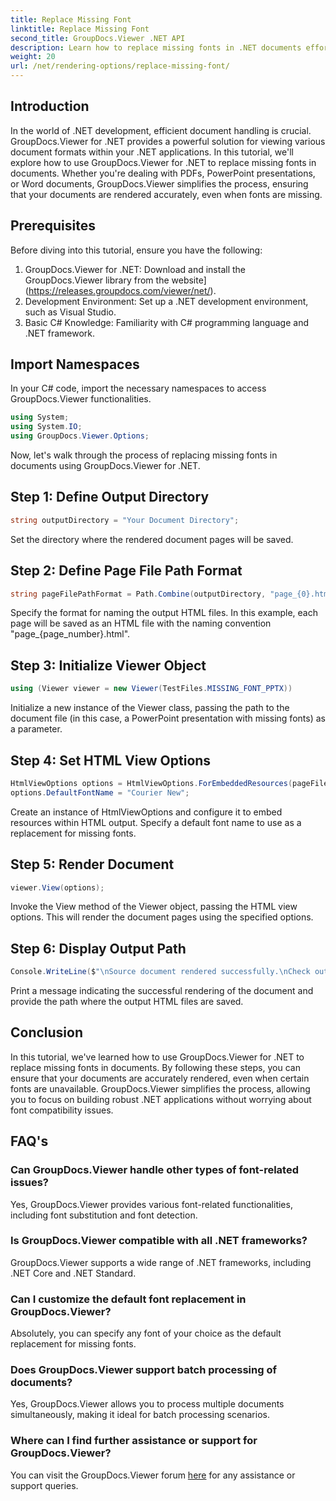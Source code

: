 ```yaml
---
title: Replace Missing Font
linktitle: Replace Missing Font
second_title: GroupDocs.Viewer .NET API
description: Learn how to replace missing fonts in .NET documents effortlessly using GroupDocs.Viewer. Ensure accurate rendering with simple steps.
weight: 20
url: /net/rendering-options/replace-missing-font/
---
```

## Introduction
In the world of .NET development, efficient document handling is crucial. GroupDocs.Viewer for .NET provides a powerful solution for viewing various document formats within your .NET applications. In this tutorial, we'll explore how to use GroupDocs.Viewer for .NET to replace missing fonts in documents. Whether you're dealing with PDFs, PowerPoint presentations, or Word documents, GroupDocs.Viewer simplifies the process, ensuring that your documents are rendered accurately, even when fonts are missing.
## Prerequisites
Before diving into this tutorial, ensure you have the following:
1. GroupDocs.Viewer for .NET: Download and install the GroupDocs.Viewer library from the website](https://releases.groupdocs.com/viewer/net/).
2. Development Environment: Set up a .NET development environment, such as Visual Studio.
3. Basic C# Knowledge: Familiarity with C# programming language and .NET framework.

## Import Namespaces
In your C# code, import the necessary namespaces to access GroupDocs.Viewer functionalities.

```csharp
using System;
using System.IO;
using GroupDocs.Viewer.Options;
```

Now, let's walk through the process of replacing missing fonts in documents using GroupDocs.Viewer for .NET.
## Step 1: Define Output Directory
```csharp
string outputDirectory = "Your Document Directory";
```
Set the directory where the rendered document pages will be saved.
## Step 2: Define Page File Path Format
```csharp
string pageFilePathFormat = Path.Combine(outputDirectory, "page_{0}.html");
```
Specify the format for naming the output HTML files. In this example, each page will be saved as an HTML file with the naming convention "page_{page_number}.html".
## Step 3: Initialize Viewer Object
```csharp
using (Viewer viewer = new Viewer(TestFiles.MISSING_FONT_PPTX))
```
Initialize a new instance of the Viewer class, passing the path to the document file (in this case, a PowerPoint presentation with missing fonts) as a parameter.
## Step 4: Set HTML View Options
```csharp
HtmlViewOptions options = HtmlViewOptions.ForEmbeddedResources(pageFilePathFormat);
options.DefaultFontName = "Courier New";
```
Create an instance of HtmlViewOptions and configure it to embed resources within HTML output. Specify a default font name to use as a replacement for missing fonts.
## Step 5: Render Document
```csharp
viewer.View(options);
```
Invoke the View method of the Viewer object, passing the HTML view options. This will render the document pages using the specified options.
## Step 6: Display Output Path
```csharp
Console.WriteLine($"\nSource document rendered successfully.\nCheck output in {outputDirectory}.");
```
Print a message indicating the successful rendering of the document and provide the path where the output HTML files are saved.

## Conclusion
In this tutorial, we've learned how to use GroupDocs.Viewer for .NET to replace missing fonts in documents. By following these steps, you can ensure that your documents are accurately rendered, even when certain fonts are unavailable. GroupDocs.Viewer simplifies the process, allowing you to focus on building robust .NET applications without worrying about font compatibility issues.
## FAQ's
### Can GroupDocs.Viewer handle other types of font-related issues?
Yes, GroupDocs.Viewer provides various font-related functionalities, including font substitution and font detection.
### Is GroupDocs.Viewer compatible with all .NET frameworks?
GroupDocs.Viewer supports a wide range of .NET frameworks, including .NET Core and .NET Standard.
### Can I customize the default font replacement in GroupDocs.Viewer?
Absolutely, you can specify any font of your choice as the default replacement for missing fonts.
### Does GroupDocs.Viewer support batch processing of documents?
Yes, GroupDocs.Viewer allows you to process multiple documents simultaneously, making it ideal for batch processing scenarios.
### Where can I find further assistance or support for GroupDocs.Viewer?
You can visit the GroupDocs.Viewer forum [here](https://forum.groupdocs.com/c/viewer/9) for any assistance or support queries.
